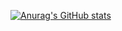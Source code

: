 [![Anurag's GitHub stats](https://github-readme-stats.vercel.app/api?username=takayahilton&count_private=true)](https://github.com/anuraghazra/github-readme-stats)
